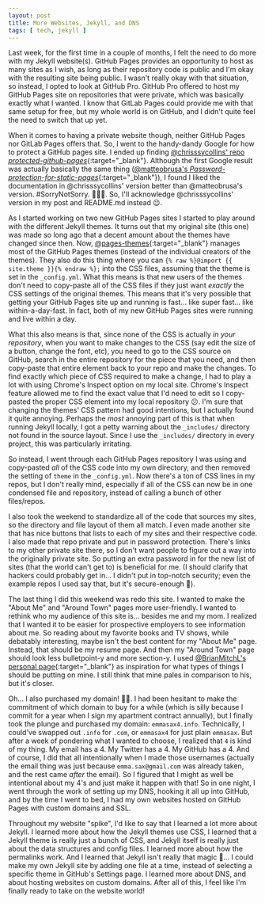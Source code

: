 ```yaml
---
layout: post
title: More Websites, Jekyll, and DNS
tags: [ tech, jekyll ]
---
```


Last week, for the first time in a couple of months, I felt the need to do more with my Jekyll website(s). GitHub Pages provides an opportunity to host as many sites as I wish, as long as their repository code is public and I'm okay with the resulting site being public. I wasn't really okay with that situation, so instead, I opted to look at GitHub Pro. GitHub Pro offered to host my GitHub Pages site on repositories that were private, which was basically exactly what I wanted. I know that GitLab Pages could provide me with that same setup for free, but my whole world is on GitHub, and I didn't quite feel the need to switch that up yet.

When it comes to having a private website though, neither GitHub Pages nor GitLab Pages offers that. So, I went to the handy-dandy Google for how to protect a GitHub pages site. I ended up finding [@chrisssycollins' repo _protected-github-pages_](https://github.com/chrisssycollins/protected-github-pages){:target="_blank"}. Although the first Google result was actually basically the same thing ([@matteobrusa's _Password-protection-for-static-pages_](https://github.com/matteobrusa/Password-protection-for-static-pages){:target="_blank"}), I found I liked the documentation in @chrisssycollins' version better than @matteobrusa's version. #SorryNotSorry. 🤷🏻‍♀️. So, I'll acknowledge @chrisssycollins' version in my post and README.md instead 😉.

As I started working on two new GitHub Pages sites I started to play around with the different Jekyll themes. It turns out that my original site (this one) was made so long ago that a decent amount about the themes have changed since then. Now, [@pages-themes](https://github.com/pages-themes){:target="_blank"} manages most of the GitHub Pages themes (instead of the individual creators of the themes). They also do this thing where you can `{% raw %}@import {{ site.theme }}{% endraw %};` into the CSS files, assuming that the theme is set in the `_config.yml`. What this means is that new users of the themes don't need to copy-paste all of the CSS files if they just want _exactly_ the CSS settings of the original themes. This means that it's very possible that getting your GitHub Pages site up and running is fast... like super fast... like within-a-day-fast. In fact, both of my new GitHub Pages sites were running and live within a day.

What this also means is that, since none of the CSS is actually _in your repository_, when you want to make changes to the CSS (say edit the size of a button, change the font, etc), you need to go to the CSS source on GitHub, search in the entire repository for the piece that you need, and then copy-paste that entire element back to your repo and make the changes. To find exactly which piece of CSS required to make a change, I had to play a lot with using Chrome's Inspect option on my local site. Chrome's Inspect feature allowed me to find the exact value that I'd need to edit so I copy-pasted the proper CSS element into my local repository 😕. I'm sure that changing the themes' CSS pattern had good intentions, but I actually found it quite annoying. Perhaps the _most_ annoying part of this is that when running Jekyll locally, I got a petty warning about the `_includes/` directory not found in the source layout. Since I use the `_includes/` directory in every project, this was particularly irritating.

So instead, I went through each GitHub Pages repository I was using and copy-pasted _all_ of the CSS code into my own directory, and then removed the setting of `theme` in the `_config.yml`. Now there's a ton of CSS lines in my repos, but I don't really mind, especially if all of the CSS can now be in one condensed file and repository, instead of calling a bunch of other files/repos.

I also took the weekend to standardize all of the code that sources my sites, so the directory and file layout of them all match. I even made another site that has nice buttons that lists to each of my sites and their respective code. I also made that repo private and put in password protection. There's links to my other private site there, so I don't want people to figure out a way into the originally private site. So putting an extra password in for the new list of sites (that the world can't get to) is beneficial for me. (I should clarify that hackers could probably get in... I didn't put in top-notch security; even the example repos I used say that, but it's secure-enough 🤫).

The last thing I did this weekend was redo this site. I wanted to make the "About Me" and "Around Town" pages more user-friendly. I wanted to rethink who my audience of this site is... besides me and my mom. I realized that I wanted it to be easier for prospective employers to see information about me. So reading about my favorite books and TV shows, while debatably interesting, maybe isn't the best content for my "About Me" page. Instead, that should be my resume page. And then my "Around Town" page should look less bulletpoint-y and more section-y. I used [@BrianMitchL's personal page](https://brianm.me/){:target="_blank"} as inspiration for what types of things I should be putting on mine. I still think that mine pales in comparison to his, but it's closer.

Oh... I also purchased my domain! 🙌🏼. I had been hesitant to make the commitment of which domain to buy for a while (which is silly because I commit for a year when I sign my apartment contract annually), but I finally took the plunge and purchased my domain: `emmasax4.info`. Technically, I could've swapped out `.info` for `.com`, or `emmasax4` for just plain `emmasax`. But after a week of pondering what I wanted to choose, I realized that `4` is kind of my thing. My email has a 4. My Twitter has a 4. My GitHub has a 4. And of course, I did that all intentionally when I made those usernames (actually the email thing was just because `emma.sax@gmail.com` was already taken, and the rest came _after_ the email). So I figured that I might as well be intentional about my 4's and just make it happen with that! So in one night, I went through the work of setting up my DNS, hooking it all up into GitHub, and by the time I went to bed, I had my own websites hosted on GitHub Pages with custom domains and SSL.

Throughout my website "spike", I'd like to say that I learned a lot more about Jekyll. I learned more about how the Jekyll themes use CSS, I learned that a Jekyll theme is really just a bunch of CSS, and Jekyll itself is really just about the data structures and config files. I learned more about how the permalinks work. And I learned that Jekyll isn't really that magic 🎉... I could make my own Jekyll site by adding one file at a time, instead of selecting a specific theme in GitHub's Settings page. I learned more about DNS, and about hosting websites on custom domains. After all of this, I feel like I'm finally ready to take on the website world!
